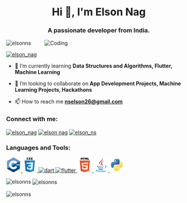 

<h1 align="center">Hi 👋, I'm Elson Nag</h1>
<h3 align="center">A passionate developer from India.</h3>

<img align="right" alt="Coding" width="400" src="https://images.unsplash.com/photo-1616004667892-d348f7349d39?ixlib=rb-4.0.3&ixid=M3wxMjA3fDB8MHxwaG90by1wYWdlfHx8fGVufDB8fHx8fA%3D%3D&auto=format&fit=crop&w=1170&q=80">

<p align="left"> <img src="https://komarev.com/ghpvc/?username=elsonns&label=Profile%20views&color=0e75b6&style=flat" alt="elsonns" /> </p>

<p align="left"> <a href="https://twitter.com/elson_nag" target="blank"><img src="https://img.shields.io/twitter/follow/elson_nag?logo=twitter&style=for-the-badge" alt="elson_nag" /></a> </p>

- 🌱 I’m currently learning **Data Structures and Algorithms, Flutter, Machine Learning**

- 👯 I’m looking to collaborate on **App Development Projects, Machine Learning Projects, Hackathons**

- 📫 How to reach me **nselson26@gmail.com**

<h3 align="left">Connect with me:</h3>
<p align="left">
<a href="https://twitter.com/elson_nag" target="blank"><img align="center" src="https://raw.githubusercontent.com/rahuldkjain/github-profile-readme-generator/master/src/images/icons/Social/twitter.svg" alt="elson_nag" height="30" width="40" /></a>
<a href="https://linkedin.com/in/elson nag" target="blank"><img align="center" src="https://raw.githubusercontent.com/rahuldkjain/github-profile-readme-generator/master/src/images/icons/Social/linked-in-alt.svg" alt="elson nag" height="30" width="40" /></a>
<a href="https://instagram.com/elson_ns" target="blank"><img align="center" src="https://raw.githubusercontent.com/rahuldkjain/github-profile-readme-generator/master/src/images/icons/Social/instagram.svg" alt="elson_ns" height="30" width="40" /></a>
</p>

<h3 align="left">Languages and Tools:</h3>
<p align="left"> <a href="https://www.w3schools.com/cpp/" target="_blank" rel="noreferrer"> 


<img src="https://raw.githubusercontent.com/devicons/devicon/master/icons/cplusplus/cplusplus-original.svg" alt="cplusplus" width="40" height="40"/> </a> <a href="https://www.w3schools.com/css/" target="_blank" rel="noreferrer"> <img src="https://raw.githubusercontent.com/devicons/devicon/master/icons/css3/css3-original-wordmark.svg" alt="css3" width="40" height="40"/> </a> <a href="https://dart.dev" target="_blank" rel="noreferrer"> <img src="https://www.vectorlogo.zone/logos/dartlang/dartlang-icon.svg" alt="dart" width="40" height="40"/> </a> <a href="https://flutter.dev" target="_blank" rel="noreferrer"> <img src="https://www.vectorlogo.zone/logos/flutterio/flutterio-icon.svg" alt="flutter" width="40" height="40"/> </a> <a href="https://www.w3.org/html/" target="_blank" rel="noreferrer"> <img src="https://raw.githubusercontent.com/devicons/devicon/master/icons/html5/html5-original-wordmark.svg" alt="html5" width="40" height="40"/> </a> <a href="https://www.java.com" target="_blank" rel="noreferrer"> <img src="https://raw.githubusercontent.com/devicons/devicon/master/icons/java/java-original.svg" alt="java" width="40" height="40"/> </a> <a href="https://www.python.org" target="_blank" rel="noreferrer"> <img src="https://raw.githubusercontent.com/devicons/devicon/master/icons/python/python-original.svg" alt="python" width="40" height="40"/> </a> </p>

<p><img align="left" src="https://github-readme-stats.vercel.app/api/top-langs?username=elsonns&show_icons=true&locale=en&layout=compact" alt="elsonns" /></p>

<p>&nbsp;<img align="center" src="https://github-readme-stats.vercel.app/api?username=elsonns&show_icons=true&locale=en" alt="elsonns" /></p>

<p><img align="center" src="https://github-readme-streak-stats.herokuapp.com/?user=elsonns&" alt="elsonns" /></p>
